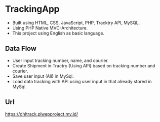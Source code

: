 # TrackingApp

- Built using HTML, CSS, JavaScript, PHP, Tracktry API, MySQL.
- Using PHP Native MVC-Architecture.
- This project using English as basic language. 

## Data Flow
- User input tracking number, name, and courier.
- Create Shipment in Tractry (Using API) based on tracking number and courier.
- Save user input (All) in MySql.
- Load data tracking with API using user input in that already stored in MySql.

## Url
https://dhltrack.plwepproject.my.id/